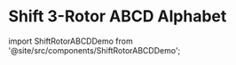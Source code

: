 # Shift 3-Rotor ABCD Alphabet

import ShiftRotorABCDDemo from '@site/src/components/ShiftRotorABCDDemo';

<ShiftRotorABCDDemo />

